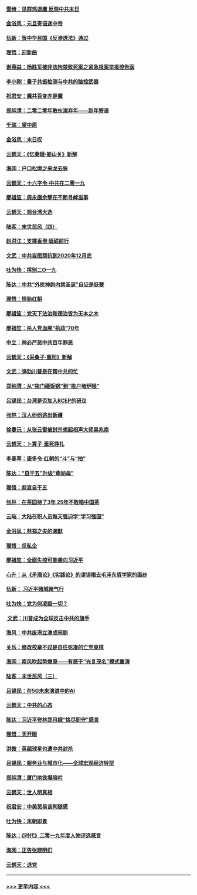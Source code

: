 #### [雪绮：见群鸡退鹰  反观中共末日](../pages/nsc993/n11762112.md?t=01022344) 
#### [金浴凤：元旦寄语迷中帝](../pages/nsc993/n11761788.md?t=01022344) 
#### [伍新：贺中华民国《反渗透法》通过](../pages/nsc993/n11761994.md?t=01022344) 
#### [理悟：迎新曲](../pages/nsc993/n11761152.md?t=01022344) 
#### [谢燕益：杨胜军被非法拘禁致死案之紧急报案举报控告函](../pages/nsc993/n11756134.md?t=01022344) 
#### [李小刚：量子共振检测与中共的脑控武器](../pages/nsc993/n11754518.md?t=01022344) 
#### [祝君安：魔共百变亦是魔](../pages/nsc993/n11754469.md?t=01022344) 
#### [郑纯清：二零二零年散伙演弃年——新年寄语](../pages/nsc993/n11754195.md?t=01022344) 
#### [千瑞：望中原](../pages/nsc993/n11754159.md?t=01022344) 
#### [金浴凤：末日叹](../pages/nsc993/n11752359.md?t=01022344) 
#### [云鹤天：《忆秦娥‧娄山关》新解](../pages/nsc993/n11752348.md?t=01022344) 
#### [海网：户口松绑之来龙去脉](../pages/nsc993/n11752328.md?t=01022344) 
#### [云鹤天：十六字令‧中共在二零一九](../pages/nsc993/n11752305.md?t=01022344) 
#### [廖祖笙：周永康余孽在不断寻衅滋事](../pages/nsc993/n11751013.md?t=01022344) 
#### [云鹤天：观台湾大选](../pages/nsc993/n11751007.md?t=01022344) 
#### [陆客：末世民风（四）](../pages/nsc993/n11749203.md?t=01022344) 
#### [赵洪江：支撑香港 砥砺前行](../pages/nsc993/n11748482.md?t=01022344) 
#### [文武：中共妄图顽抗到2020年12月底](../pages/nsc993/n11748446.md?t=01022344) 
#### [吐为快：挥别二O一九](../pages/nsc993/n11748411.md?t=01022344) 
#### [陈达：中共“外扰神韵内禁圣诞”自证是妖孽](../pages/nsc993/n11748226.md?t=01022344) 
#### [理悟：怪胎红朝](../pages/nsc993/n11748206.md?t=01022344) 
#### [廖祖笙：党天下法治和德治皆为无本之木](../pages/nsc993/n11748135.md?t=01022344) 
#### [廖祖笙：杀人党血腥“执政”70年](../pages/nsc993/n11745144.md?t=01022344) 
#### [中立：神必严惩中共百年罪恶](../pages/nsc993/n11744970.md?t=01022344) 
#### [云鹤天：《采桑子‧重阳》新解](../pages/nsc993/n11744948.md?t=01022344) 
#### [文武：弹劾川普是在帮中共的忙](../pages/nsc993/n11744758.md?t=01022344) 
#### [郑纯清：从“挨门砸饭锅”到“挨户堵炉眼”](../pages/nsc993/n11744745.md?t=01022344) 
#### [吕锡民：台湾是否加入RCEP的研议](../pages/nsc993/n11744701.md?t=01022344) 
#### [张林：汉人纷纷逃出新疆](../pages/nsc993/n11743530.md?t=01022344) 
#### [徐曼沅：从张云雷被封杀想起相声大师吴兆南](../pages/nsc993/n11741816.md?t=01022344) 
#### [云鹤天：卜算子‧垂死挣扎](../pages/nsc993/n11739956.md?t=01022344) 
#### [李春草：唐多令‧红朝的“斗”与“拍”](../pages/nsc993/n11739830.md?t=01022344) 
#### [陈达：“自干五”升级“牵妨母”](../pages/nsc993/n11739724.md?t=01022344) 
#### [理悟：悲哀自干五](../pages/nsc993/n11739547.md?t=01022344) 
#### [张林：在茶园待了3年 25年不敢喝中国茶](../pages/nsc993/n11739240.md?t=01022344) 
#### [云端：大陆在职人员每天强迫学“学习强国”](../pages/nsc993/n11738735.md?t=01022344) 
#### [金浴凤：林郑之夫的渊默](../pages/nsc993/n11737735.md?t=01022344) 
#### [理悟：叹私企](../pages/nsc993/n11737715.md?t=01022344) 
#### [廖祖笙：全面失控可能袭向习近平](../pages/nsc993/n11737704.md?t=01022344) 
#### [心升：从《矛盾论》《实践论》的谬误揭去毛泽东哲学家的面纱](../pages/nsc993/n11736962.md?t=01022344) 
#### [伍新： 习近平赌城赌气行](../pages/nsc993/n11736929.md?t=01022344) 
#### [吐为快：党为何凌蹈一切？](../pages/nsc993/n11736915.md?t=01022344) 
#### [ 文武：川普成为全球反击中共的旗手](../pages/nsc993/n11736882.md?t=01022344) 
#### [海风：中共废港立澳成闹剧](../pages/nsc993/n11735857.md?t=01022344) 
#### [关乐：修改校章不过是自往死凑的亡党臭棋](../pages/nsc993/n11735097.md?t=01022344) 
#### [海网：南风吹起势燎原——有感于“光复茂名”模式重演](../pages/nsc993/n11732308.md?t=01022344) 
#### [陆客：末世民风（三）](../pages/nsc993/n11732211.md?t=01022344) 
#### [吕锡民：在5G未来演进中的AI](../pages/nsc993/n11730010.md?t=01022344) 
#### [云鹤天：中共的心态](../pages/nsc993/n11729906.md?t=01022344) 
#### [陈达：习近平夸林郑月娥“恪尽职守”感言](../pages/nsc993/n11729881.md?t=01022344) 
#### [理悟：天开眼](../pages/nsc993/n11729699.md?t=01022344) 
#### [洪微：英超球星也遭中共封杀](../pages/nsc993/n11727243.md?t=01022344) 
#### [吕锡民：服务业与城市化——全球宏观经济转型](../pages/nsc993/n11725845.md?t=01022344) 
#### [郑纯清：厦门地铁塌陷吟](../pages/nsc993/n11725813.md?t=01022344) 
#### [云鹤天：世人明真相](../pages/nsc993/n11725621.md?t=01022344) 
#### [祝君安：中美贸易谈判随感](../pages/nsc993/n11725609.md?t=01022344) 
#### [吐为快：末朝即景](../pages/nsc993/n11723365.md?t=01022344) 
#### [陈达：《时代》二零一九年度人物评选感言](../pages/nsc993/n11723337.md?t=01022344) 
#### [海网：正告张晓明们](../pages/nsc993/n11723228.md?t=01022344) 
#### [云鹤天：退党](../pages/nsc993/n11723056.md?t=01022344) 

----
#### [ >>> 更早内容 <<< ](../indexes/nsc993-earlier.md)

